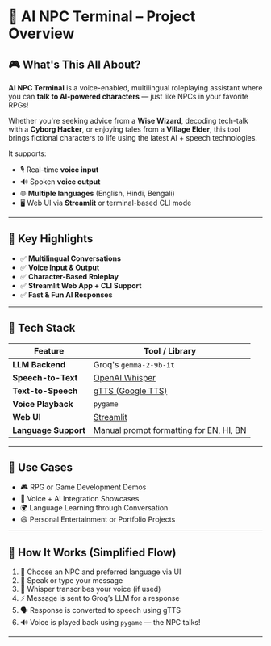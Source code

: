 # 🧠 AI NPC Terminal – Project Overview

## 🎮 What's This All About?

**AI NPC Terminal** is a voice-enabled, multilingual roleplaying assistant where you can **talk to AI-powered characters** — just like NPCs in your favorite RPGs!

Whether you're seeking advice from a **Wise Wizard**, decoding tech-talk with a **Cyborg Hacker**, or enjoying tales from a **Village Elder**, this tool brings fictional characters to life using the latest AI + speech technologies.

It supports:

- 🎙️ Real-time **voice input**
- 🔊 Spoken **voice output**
- 🌐 **Multiple languages** (English, Hindi, Bengali)
- 🖥️ Web UI via **Streamlit** or terminal-based CLI mode

---

## 🌟 Key Highlights

- ✅ **Multilingual Conversations**
- ✅ **Voice Input & Output**
- ✅ **Character-Based Roleplay**
- ✅ **Streamlit Web App + CLI Support**
- ✅ **Fast & Fun AI Responses**

---

## 🧠 Tech Stack

| Feature              | Tool / Library |
|----------------------|----------------|
| **LLM Backend**      | Groq's `gemma-2-9b-it` |
| **Speech-to-Text**   | [OpenAI Whisper](https://github.com/openai/whisper) |
| **Text-to-Speech**   | [gTTS (Google TTS)](https://pypi.org/project/gTTS/) |
| **Voice Playback**   | `pygame` |
| **Web UI**           | [Streamlit](https://streamlit.io) |
| **Language Support** | Manual prompt formatting for EN, HI, BN |

---

## 🧪 Use Cases

- 🎮 RPG or Game Development Demos  
- 🧪 Voice + AI Integration Showcases  
- 🌍 Language Learning through Conversation  
- 😄 Personal Entertainment or Portfolio Projects  

---

## 🚀 How It Works (Simplified Flow)

1. 🧙 Choose an NPC and preferred language via UI  
2. 🎤 Speak or type your message  
3. 🧠 Whisper transcribes your voice (if used)  
4. ⚡ Message is sent to Groq’s LLM for a response  
5. 🗣️ Response is converted to speech using gTTS  
6. 🔊 Voice is played back using `pygame` — the NPC talks!

---






